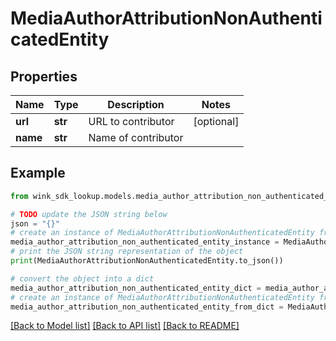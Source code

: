 # MediaAuthorAttributionNonAuthenticatedEntity


## Properties

Name | Type | Description | Notes
------------ | ------------- | ------------- | -------------
**url** | **str** | URL to contributor | [optional] 
**name** | **str** | Name of contributor | 

## Example

```python
from wink_sdk_lookup.models.media_author_attribution_non_authenticated_entity import MediaAuthorAttributionNonAuthenticatedEntity

# TODO update the JSON string below
json = "{}"
# create an instance of MediaAuthorAttributionNonAuthenticatedEntity from a JSON string
media_author_attribution_non_authenticated_entity_instance = MediaAuthorAttributionNonAuthenticatedEntity.from_json(json)
# print the JSON string representation of the object
print(MediaAuthorAttributionNonAuthenticatedEntity.to_json())

# convert the object into a dict
media_author_attribution_non_authenticated_entity_dict = media_author_attribution_non_authenticated_entity_instance.to_dict()
# create an instance of MediaAuthorAttributionNonAuthenticatedEntity from a dict
media_author_attribution_non_authenticated_entity_from_dict = MediaAuthorAttributionNonAuthenticatedEntity.from_dict(media_author_attribution_non_authenticated_entity_dict)
```
[[Back to Model list]](../README.md#documentation-for-models) [[Back to API list]](../README.md#documentation-for-api-endpoints) [[Back to README]](../README.md)


